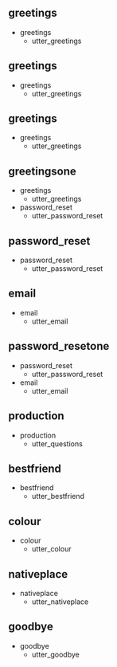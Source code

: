 ## greetings
* greetings
  - utter_greetings

## greetings
* greetings
  - utter_greetings


## greetings
* greetings
  - utter_greetings

## greetingsone
* greetings
  - utter_greetings
* password_reset
  - utter_password_reset

## password_reset
* password_reset
  - utter_password_reset

## email
* email
  - utter_email

## password_resetone
* password_reset
  - utter_password_reset
* email
  - utter_email

## production
* production
  - utter_questions

## bestfriend
* bestfriend
  - utter_bestfriend

## colour
* colour
  - utter_colour

## nativeplace
* nativeplace
  - utter_nativeplace

## goodbye
* goodbye
  - utter_goodbye








